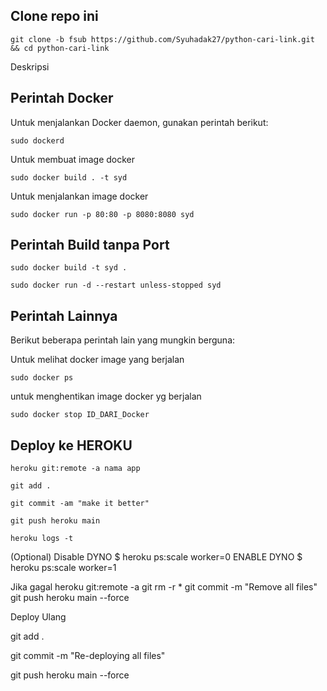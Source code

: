 ## Clone repo ini
```shell
git clone -b fsub https://github.com/Syuhadak27/python-cari-link.git && cd python-cari-link
```

Deskripsi

## Perintah Docker

Untuk menjalankan Docker daemon, gunakan perintah berikut:

```shell
sudo dockerd
```
Untuk membuat image docker
```shell
sudo docker build . -t syd
```
Untuk menjalankan image docker
```shell
sudo docker run -p 80:80 -p 8080:8080 syd
```
## Perintah Build tanpa Port
```shell
sudo docker build -t syd .
```
```shell
sudo docker run -d --restart unless-stopped syd
```
## Perintah Lainnya

Berikut beberapa perintah lain yang mungkin berguna:

Untuk melihat docker image yang berjalan
```shell
sudo docker ps
```
untuk menghentikan image docker yg berjalan
```shell
sudo docker stop ID_DARI_Docker
```


## Deploy ke HEROKU

```shell
heroku git:remote -a nama app
```

```shell
git add . 
```

 ```shell
git commit -am "make it better" 
```
```shell
git push heroku main
```
```shell
heroku logs -t
```

(Optional)
Disable DYNO
$ heroku ps:scale worker=0
ENABLE DYNO
$ heroku ps:scale worker=1

Jika gagal 
heroku git:remote -a 
git rm -r *
git commit -m "Remove all files"
git push heroku main --force

Deploy Ulang

git add .

git commit -m "Re-deploying all files"

git push heroku main --force
